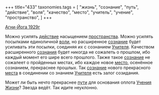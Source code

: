 +++
title="433"
taxonomies.tags = [
 "жизнь",
 "сознание",
 "путь",
 "действие",
 "воля",
 "качество",
 "место",
 "учитель",
 "учение",
 "пространство",
]
+++

[Агни-Йога 1929г](/agni/1929)

Можно усилять [действие](/tags/действие) насыщением [пространства](/tags/пространство). Можно усилять посылками единоличной [воли](/tags/воля), но расширенное [сознание](/tags/сознание) будет усиливать эти посылки, соединяя их с сознанием [Учителя](/tags/учитель). Качеством расширенного [сознания](/tags/сознание) будет никогда не сожалеть о прошлом, ибо каждый момент его шире всего прошлого. Также такое [сознание](/tags/сознание) не сожалеет о пройденных местах, ибо каждое новое [место](/tags/место), осенённое сознанием, прекраснее прошлых. Так [сознание](/tags/сознание) нового прекрасного [места](/tags/[место](/tags/место)) в соединении со знанием [Учителя](/tags/учитель) есть залог созидания.   

Может ли быть нечто прекраснее [пути](/tags/путь) для основания оплота [Учения](/tags/учение) [Жизни](/tags/жизнь)? Звезда ведёт. Так идите неуклонно.